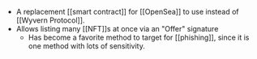 - A replacement [[smart contract]] for [[OpenSea]] to use instead of [[Wyvern Protocol]].
- Allows listing many [[NFT]]s at once via an "Offer" signature
    - Has become a favorite method to target for [[phishing]], since it is one method with lots of sensitivity.
